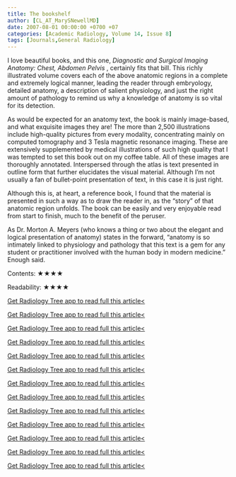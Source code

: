 ```yaml
---
title: The bookshelf
author: [CL_AT_MarySNewellMD]
date: 2007-08-01 00:00:00 +0700 +07
categories: [Academic Radiology, Volume 14, Issue 8]
tags: [Journals,General Radiology]
---
```

I love beautiful books, and this one, _Diagnostic and Surgical Imaging Anatomy: Chest, Abdomen Pelvis_ , certainly fits that bill. This richly illustrated volume covers each of the above anatomic regions in a complete and extremely logical manner, leading the reader through embryology, detailed anatomy, a description of salient physiology, and just the right amount of pathology to remind us why a knowledge of anatomy is so vital for its detection.

As would be expected for an anatomy text, the book is mainly image-based, and what exquisite images they are! The more than 2,500 illustrations include high-quality pictures from every modality, concentrating mainly on computed tomography and 3 Tesla magnetic resonance imaging. These are extensively supplemented by medical illustrations of such high quality that I was tempted to set this book out on my coffee table. All of these images are thoroughly annotated. Interspersed through the atlas is text presented in outline form that further elucidates the visual material. Although I’m not usually a fan of bullet-point presentation of text, in this case it is just right.

Although this is, at heart, a reference book, I found that the material is presented in such a way as to draw the reader in, as the “story” of that anatomic region unfolds. The book can be easily and very enjoyable read from start to finish, much to the benefit of the peruser.

As Dr. Morton A. Meyers (who knows a thing or two about the elegant and logical presentation of anatomy) states in the forward, “anatomy is so intimately linked to physiology and pathology that this text is a gem for any student or practitioner involved with the human body in modern medicine.” Enough said.

Contents: ★★★★

Readability: ★★★★

[Get Radiology Tree app to read full this article<](https://clinicalpub.com/app)

[Get Radiology Tree app to read full this article<](https://clinicalpub.com/app)

[Get Radiology Tree app to read full this article<](https://clinicalpub.com/app)

[Get Radiology Tree app to read full this article<](https://clinicalpub.com/app)

[Get Radiology Tree app to read full this article<](https://clinicalpub.com/app)

[Get Radiology Tree app to read full this article<](https://clinicalpub.com/app)

[Get Radiology Tree app to read full this article<](https://clinicalpub.com/app)

[Get Radiology Tree app to read full this article<](https://clinicalpub.com/app)

[Get Radiology Tree app to read full this article<](https://clinicalpub.com/app)

[Get Radiology Tree app to read full this article<](https://clinicalpub.com/app)

[Get Radiology Tree app to read full this article<](https://clinicalpub.com/app)

[Get Radiology Tree app to read full this article<](https://clinicalpub.com/app)

[Get Radiology Tree app to read full this article<](https://clinicalpub.com/app)